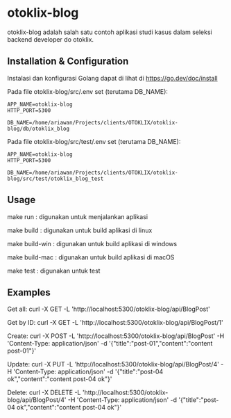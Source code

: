 
# otoklix-blog

otoklix-blog adalah salah satu contoh aplikasi studi kasus dalam seleksi backend developer do otoklix.


## Installation & Configuration

Instalasi dan konfigurasi Golang dapat di lihat di https://go.dev/doc/install

Pada file otoklix-blog/src/.env set (terutama DB_NAME):

    APP_NAME=otoklix-blog
    HTTP_PORT=5300

    DB_NAME=/home/ariawan/Projects/clients/OTOKLIX/otoklix-blog/db/otoklix_blog

Pada file otoklix-blog/src/test/.env set (terutama DB_NAME):

    APP_NAME=otoklix-blog
    HTTP_PORT=5300

    DB_NAME=/home/ariawan/Projects/clients/OTOKLIX/otoklix-blog/src/test/otoklix_blog_test


## Usage

make run : digunakan untuk menjalankan aplikasi

make build : digunakan untuk build aplikasi di linux

make build-win : digunakan untuk build aplikasi di windows

make build-mac : digunakan untuk build aplikasi di macOS

make test : digunakan untuk test


## Examples

Get all:    curl -X GET  -L 'http://localhost:5300/otoklix-blog/api/BlogPost'

Get by ID:  curl -X GET -L 'http://localhost:5300/otoklix-blog/api/BlogPost/1'

Create:     curl -X POST -L 'http://localhost:5300/otoklix-blog/api/BlogPost' -H 'Content-Type: application/json' -d '{"title":"post-01","content":"content post-01"}'

Update:     curl -X PUT -L 'http://localhost:5300/otoklix-blog/api/BlogPost/4' -H 'Content-Type: application/json' -d '{"title":"post-04 ok","content":"content post-04 ok"}'

Delete:     curl -X DELETE -L 'http://localhost:5300/otoklix-blog/api/BlogPost/4' -H 'Content-Type: application/json' -d '{"title":"post-04 ok","content":"content post-04 ok"}'

